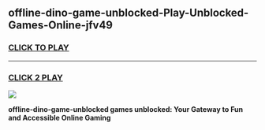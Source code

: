 
## offline-dino-game-unblocked-Play-Unblocked-Games-Online-jfv49
<h3>
<a href="https://premium76.site?title=offline-dino-game-unblocked&ref=25A">CLICK TO PLAY</a></h3>
<hr>

<h3>
<a href="https://premium76.site?title=offline-dino-game-unblocked&ref=25A">CLICK 2 PLAY</a>
  
</h3>

<a href="https://premium76.site?title=offline-dino-game-unblocked&ref=25A"><img src="https://clearcache.store/games.png"></a>


**offline-dino-game-unblocked games unblocked: Your Gateway to Fun and Accessible Online Gaming**
